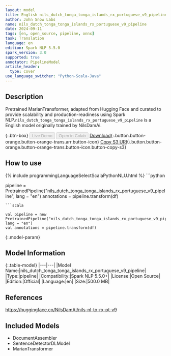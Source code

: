 ```yaml
---
layout: model
title: English nils_dutch_tonga_tonga_islands_rx_portuguese_v9_pipeline pipeline MarianTransformer from NilsDamAi
author: John Snow Labs
name: nils_dutch_tonga_tonga_islands_rx_portuguese_v9_pipeline
date: 2024-09-11
tags: [en, open_source, pipeline, onnx]
task: Translation
language: en
edition: Spark NLP 5.5.0
spark_version: 3.0
supported: true
annotator: PipelineModel
article_header:
  type: cover
use_language_switcher: "Python-Scala-Java"
---
```


## Description

Pretrained MarianTransformer, adapted from Hugging Face and curated to provide scalability and production-readiness using Spark NLP.`nils_dutch_tonga_tonga_islands_rx_portuguese_v9_pipeline` is a English model originally trained by NilsDamAi.

{:.btn-box}
<button class="button button-orange" disabled>Live Demo</button>
<button class="button button-orange" disabled>Open in Colab</button>
[Download](https://s3.amazonaws.com/auxdata.johnsnowlabs.com/public/models/nils_dutch_tonga_tonga_islands_rx_portuguese_v9_pipeline_en_5.5.0_3.0_1726048260137.zip){:.button.button-orange.button-orange-trans.arr.button-icon}
[Copy S3 URI](s3://auxdata.johnsnowlabs.com/public/models/nils_dutch_tonga_tonga_islands_rx_portuguese_v9_pipeline_en_5.5.0_3.0_1726048260137.zip){:.button.button-orange.button-orange-trans.button-icon.button-copy-s3}

## How to use



<div class="tabs-box" markdown="1">
{% include programmingLanguageSelectScalaPythonNLU.html %}
```python

pipeline = PretrainedPipeline("nils_dutch_tonga_tonga_islands_rx_portuguese_v9_pipeline", lang = "en")
annotations =  pipeline.transform(df)   

```
```scala

val pipeline = new PretrainedPipeline("nils_dutch_tonga_tonga_islands_rx_portuguese_v9_pipeline", lang = "en")
val annotations = pipeline.transform(df)

```
</div>

{:.model-param}
## Model Information

{:.table-model}
|---|---|
|Model Name:|nils_dutch_tonga_tonga_islands_rx_portuguese_v9_pipeline|
|Type:|pipeline|
|Compatibility:|Spark NLP 5.5.0+|
|License:|Open Source|
|Edition:|Official|
|Language:|en|
|Size:|500.0 MB|

## References

https://huggingface.co/NilsDamAi/nils-nl-to-rx-pt-v9

## Included Models

- DocumentAssembler
- SentenceDetectorDLModel
- MarianTransformer